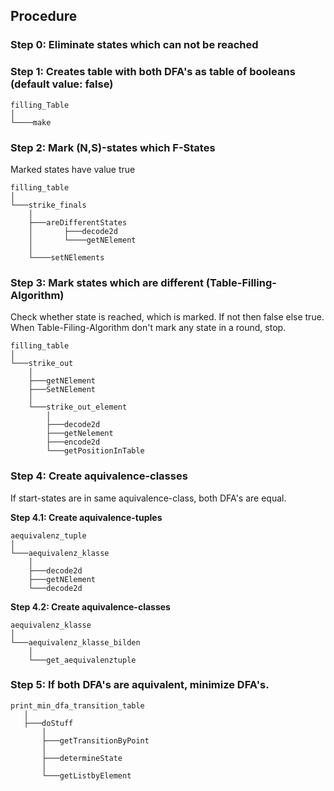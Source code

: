 ## Procedure

### Step 0: Eliminate states which can not be reached

### Step 1: Creates table with both DFA's as table of booleans (default value: false)
```
filling_Table
│
└────make
```
### Step 2: Mark (N,S)-states which F-States
Marked states have value true
```
filling_table
│
└───strike_finals
	│
	├───areDifferentStates
	│	    ├───decode2d
	│	    └────getNElement
	│
	└────setNElements
```

### Step 3: Mark states which are different (Table-Filling-Algorithm)
Check whether state is reached, which is marked. If not then false else true.
When Table-Filing-Algorithm don't mark any state in a round, stop.

```
filling_table
│
└───strike_out
	│
	├───getNElement
	├───SetNElement
	│
	└───strike_out_element
		│
		├───decode2d
		├───getNelement
		├───encode2d
		└───getPositionInTable
```

### Step 4: Create aquivalence-classes
If start-states are in same aquivalence-class, both DFA's are equal.

<b>Step 4.1: Create aquivalence-tuples</b>
```
aequivalenz_tuple
│
└───aequivalenz_klasse
	│
	├───decode2d
	├───getNElement
	└───decode2d
```

<b>Step 4.2: Create aquivalence-classes</b>
```
aequivalenz_klasse
│
└───aequivalenz_klasse_bilden
	│
	└───get_aequivalenztuple
 ```
### Step 5: If both DFA's are aquivalent, minimize DFA's.

 ```
print_min_dfa_transition_table
	│
	├───doStuff
		│
		├───getTransitionByPoint
		│
		├───determineState
		│
		└───getListbyElement
 ```
